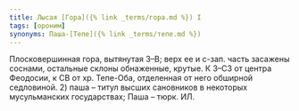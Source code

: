 ```yaml
---
title: Лысая [Гора]({% link _terms/гора.md %}) I
tags: [ороним]
synonyms: Паша-[Тепе]({% link _terms/тепе.md %})
---
```


Плосковершинная гора, вытянутая З–В; верх ее и с-зап. часть засажены соснами,
остальные склоны обнаженные, крутые. К З–СЗ от центра Феодосии, к СВ от хр.
Тепе-Оба, отделенная от него обширной седловиной. 2) паша – титул высших
сановников в некоторых мусульманских государствах; Паша – тюрк. ИЛ.
